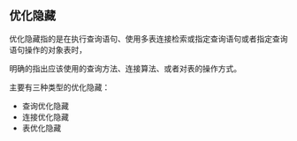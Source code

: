 ##  优化隐藏

优化隐藏指的是在执行查询语句、使用多表连接检索或指定查询语句或者指定查询语句操作的对象表时，

明确的指出应该使用的查询方法、连接算法、或者对表的操作方式。

主要有三种类型的优化隐藏：

- 查询优化隐藏
- 连接优化隐藏
- 表优化隐藏